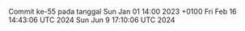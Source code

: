 Commit ke-55 pada tanggal Sun Jan 01 14:00 2023 +0100
Fri Feb 16 14:43:06 UTC 2024
Sun Jun  9 17:10:06 UTC 2024

